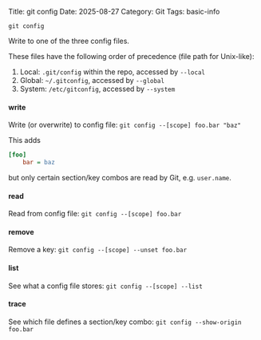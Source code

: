 Title: git config
Date: 2025-08-27
Category: Git
Tags: basic-info

`git config`

Write to one of the three config files.

These files have the following order of precedence (file path for Unix-like):
1. Local: `.git/config` within the repo, accessed by `--local`
2. Global: `~/.gitconfig`, accessed by `--global`
3. System: `/etc/gitconfig`, accessed by `--system`
#### write
Write (or overwrite) to config file: `git config --[scope] foo.bar "baz"`

This adds
```ini
[foo]
	bar = baz
```
but only certain section/key combos are read by Git, e.g. `user.name`.
#### read
Read from config file: `git config --[scope] foo.bar`
#### remove
Remove a key: `git config --[scope] --unset foo.bar`
#### list
See what a config file stores: `git config --[scope] --list`
#### trace
See which file defines a section/key combo: `git config --show-origin foo.bar`